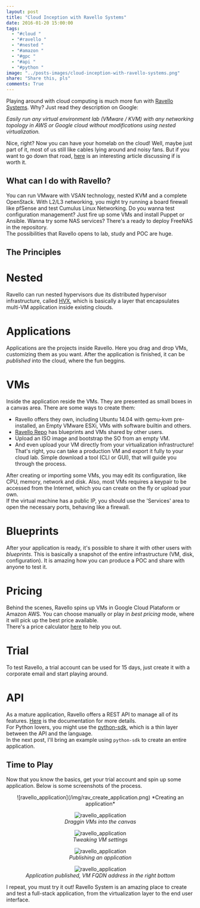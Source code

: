 ```yaml
---
layout: post
title: "Cloud Inception with Ravello Systems"
date: 2016-01-20 15:00:00
tags:
  - "#cloud "
  - "#ravello "
  - "#nested "
  - "#amazon "
  - "#gpc "
  - "#api "
  - "#python "
image: "../posts-images/cloud-inception-with-ravello-systems.png"
share: "Share this, pls"
comments: True
---
```


Playing around with cloud computing is much more fun with [Ravello Systems](https://www.ravellosystems.com/). Why? Just read they description on Google:

*Easily run any virtual environment lab (VMware / KVM) with any networking topology in AWS or Google cloud without modifications using nested virtualization.*

Nice, right? Now you can have your homelab on the cloud! Well, maybe just part of it, most of us still like cables lying around and noisy fans. But if you want to go down that road, [here](http://www.virtuallanger.com/2015/07/09/can-you-replace-your-home-lab-with-ravello-systems/) is an interesting article discussing if is worth it.

## What can I do with Ravello? 
You can run VMware with VSAN technology, nested KVM and a complete OpenStack. With L2/L3 networking, you might try running a board firewall like pfSense and test Cumulus Linux Networking. Do you wanna test configuration management? Just fire up some VMs and install Puppet or Ansible. Wanna try some NAS services? There's a ready to deploy FreeNAS in the repository.     
The possibilities that Ravello opens to lab, study and POC are huge.

## The Principles
# Nested
Ravello can run nested hypervisors due its distributed hypervisor infrastructure, called [HVX](https://www.ravellosystems.com/technology/hvx), which is basically a layer that encapsulates multi-VM application inside existing clouds.

# Applications
Applications are the projects inside Ravello. Here you drag and drop VMs, customizing them as you want. After the application is finished, it can be *published* into the cloud, where the fun beggins.

# VMs
Inside the application reside the VMs. They are presented as small boxes in a canvas area. There are some ways to create them:     

* Ravello offers they own, including Ubuntu 14.04 with qemu-kvm pre-installed, an Empty VMware ESXi, VMs with software builtin and others.
* [Ravello Repo](https://www.ravellosystems.com/repo) has  blueprints and VMs shared by other users.
* Upload an ISO image and bootstrap the SO from an empty VM.
* And even upload your VM directly from your virtualization infrastructure! That's right, you can take a production VM and export it fully to your cloud lab. Simple download a tool (CLI or GUI), that will guide you through the process.

After creating or importing some VMs, you may edit its configuration, like CPU, memory, network and disk. Also, most VMs requires a keypair to be accessed from the Internet, which you can create on the fly or upload your own.    
If the virtual machine has a public IP, you should use the 'Services' area to open the necessary ports, behaving like a firewall.

# Blueprints
After your application is ready, it's possible to share it with other users with *blueprints*. This is basically a snapshot of the entire infrastructure (VM, disk, configuration). It is amazing how you can produce a POC and share with anyone to test it.

# Pricing
Behind the scenes, Ravello spins up VMs in Google Cloud Plataform or Amazon AWS. You can choose manually or play in *best pricing* mode, where it will pick up the best price available.     
There's a price calculator [here](https://www.ravellosystems.com/pricing) to help you out.

# Trial
To test Ravello, a trial account can be used for 15 days, just create it with a corporate email and start playing around.

# API
As a mature application, Ravello offers a REST API to manage all of its features. [Here](https://www.ravellosystems.com/ravello-api-doc/) is the documentation for more details.     
For Python lovers, you might use the [python-sdk](https://github.com/ravello/python-sdk), which is a thin layer between the API and the language.     
In the next post, I'll bring an example using `python-sdk` to create an entire application.

## Time to Play
Now that you know the basics, get your trial account and spin up some application. Below is some screenshots of the process.  

<center>
![ravello_application](/img/rav_create_application.png)     
*Creating an application*

![ravello_application](/img/rav_canvas.png)     
*Draggin VMs into the canvas*

![ravello_application](/img/rav_settings.png)     
*Tweaking VM settings*

![ravello_application](/img/rav_publish.png)     
*Publishing an application*

![ravello_application](/img/rav_published.png)     
*Application published, VM FQDN address in the right bottom*
</center>

I repeat, you must try it out! Ravello System is an amazing place to create and test a full-stack application, from the virtualization layer to the end user interface.
